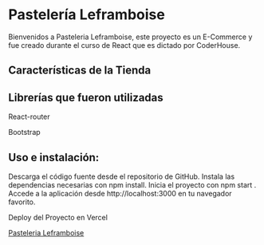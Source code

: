 # Pastelería Leframboise

Bienvenidos a Pasteleria Leframboise, este proyecto es un E-Commerce y fue creado durante el curso de React que es dictado por CoderHouse.

## Características de la Tienda



## Librerías que fueron utilizadas

React-router

Bootstrap

## Uso e instalación:

Descarga el código fuente desde el repositorio de GitHub. 
Instala las dependencias necesarias con npm install. 
Inicia el proyecto con npm start . 
Accede a la aplicación desde http://localhost:3000 en tu navegador favorito.

Deploy del Proyecto en Vercel

[Pasteleria Leframboise](https://proyecto-final-react-quiroga-mazza.vercel.app/)
